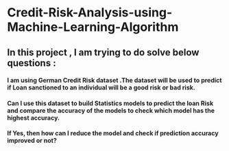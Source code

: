 # Credit-Risk-Analysis-using-Machine-Learning-Algorithm

## In this project , I am trying to do solve below questions : 

#### I am using German Credit Risk dataset .The dataset will be used to predict if Loan sanctioned to an individual will be a good risk or bad risk.
#### Can I use this dataset to build Statistics models to predict the loan Risk and compare the accuracy of the models to check which model has the highest accuracy.
#### If Yes, then how can I reduce the model and check if prediction accuracy improved or not?  
